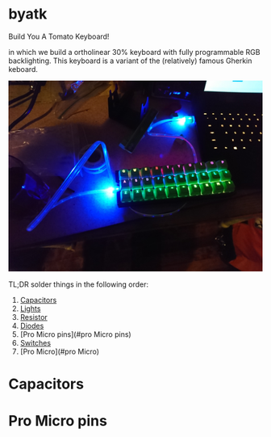 # byatk
Build You A Tomato Keyboard!

in which we build a ortholinear 30% keyboard with fully programmable RGB backlighting.
This keyboard is a variant of the (relatively) famous Gherkin keboard.

![Finished](images/finished.jpg)

TL;DR solder things in the following order:
1. [Capacitors](#capacitors)
2. [Lights](#lights)
3. [Resistor](#resistor)
4. [Diodes](#diodes)
5. [Pro Micro pins](#pro Micro pins)
6. [Switches](#switches)
7. [Pro Micro](#pro Micro)

# Capacitors
# Pro Micro pins